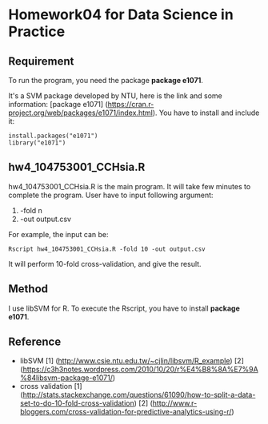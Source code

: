 # Homework04 for Data Science in Practice
## Requirement
To run the program, you need the package **package e1071**.

It's a SVM package developed by NTU, here is the link and some information: [package e1071] (https://cran.r-project.org/web/packages/e1071/index.html). You have to install and include it:

    install.packages("e1071")
    library("e1071")
## hw4\_104753001\_CCHsia.R
hw4\_104753001\_CCHsia.R is the main program. It will take few minutes to complete the program. User have to input following argument:

1. -fold n
2. -out output.csv

For example, the input can be: 

	Rscript hw4_104753001_CCHsia.R -fold 10 -out output.csv

It will perform 10-fold cross-validation, and give the result.

## Method
I use libSVM for R. To execute the Rscript, you have to install **package e1071**.

## Reference
- libSVM [1] (http://www.csie.ntu.edu.tw/~cjlin/libsvm/R_example)
[2] (https://c3h3notes.wordpress.com/2010/10/20/r%E4%B8%8A%E7%9A%84libsvm-package-e1071/)
- cross validation [1] (http://stats.stackexchange.com/questions/61090/how-to-split-a-data-set-to-do-10-fold-cross-validation)
[2] (http://www.r-bloggers.com/cross-validation-for-predictive-analytics-using-r/)
